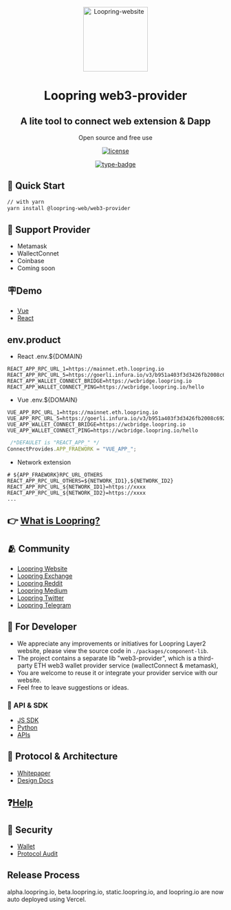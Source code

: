 <p align="center" >
  <a href="https://github.com/Loopring/loopring-web-v2" rel="noopener" target="_blank"><img width="150" src="https://loopring.org/images/logo.svg" alt="Loopring-website"></a>
</p>


<h1 align="center">Loopring web3-provider</h1>
<div align="center">
<h2>A lite tool to connect web extension & Dapp</h2>
<p>Open source and free use</p>

[![license](https://img.shields.io/badge/license-MIT-blue)](https://github.com/Loopring/loopring-web-v2/master/LICENSE)

[![type-badge](https://img.shields.io/npm/types/react-data-grid)](https://www.npmjs.com/package/react-data-grid)

</div>

## 🚀 Quick Start

```bash
// with yarn
yarn install @loopring-web/web3-provider
```
## 🛒 Support Provider 
 - Metamask
 - WallectConnet
 - Coinbase
 - Coming soon

## 🪧Demo
 - [Vue](https://codesandbox.io/s/vue-8nco78)
 - [React](https://codesandbox.io/s/react-4v50ft)
## env.product
 - React  .env.${DOMAIN}
```.env.product
REACT_APP_RPC_URL_1=https://mainnet.eth.loopring.io
REACT_APP_RPC_URL_5=https://goerli.infura.io/v3/b951a403f3d3426fb2008c6923254dbc
REACT_APP_WALLET_CONNECT_BRIDGE=https://wcbridge.loopring.io
REACT_APP_WALLET_CONNECT_PING=https://wcbridge.loopring.io/hello
```
 - Vue  .env.${DOMAIN}

```.env.product
VUE_APP_RPC_URL_1=https://mainnet.eth.loopring.io
VUE_APP_RPC_URL_5=https://goerli.infura.io/v3/b951a403f3d3426fb2008c6923254dbc
VUE_APP_WALLET_CONNECT_BRIDGE=https://wcbridge.loopring.io
VUE_APP_WALLET_CONNECT_PING=https://wcbridge.loopring.io/hello
```

```ts
 /*DEFAULET is "REACT_APP_" */
ConnectProvides.APP_FRAEWORK = "VUE_APP_";
```

- Network extension

```.env
# ${APP_FRAEWORK}RPC_URL_OTHERS
REACT_APP_RPC_URL_OTHERS=${NETWORK_ID1},${NETWORK_ID2}
REACT_APP_RPC_URL_${NETWORK_ID1}=https://xxxx
REACT_APP_RPC_URL_${NETWORK_ID2}=https://xxxx
...
``` 

## 👉 [What is Loopring?](https://loopring.org/#/)

## 🫂 Community

- [Loopring Website](https://loopring.org/)
- [Loopring Exchange](https://loopring.io/#/layer2)
- [Loopring Reddit](https://www.reddit.com/r/loopringorg/)
- [Loopring Medium](https://medium.com/loopring-protocol)
- [Loopring Twitter](https://twitter.com/loopringorg)
- [Loopring Telegram](https://t.me/loopring_en)


## 👺 For Developer
- We appreciate any improvements or initiatives for Loopring Layer2 website, please view the source code in `./packages/component-lib`.
- The project contains a separate lib "web3-provider", which is a third-party ETH web3 wallet provider service (wallectConnect & metamask),
- You are welcome to reuse it or integrate your provider service with our website.
- Feel free to leave suggestions or ideas.

### 📒 API & SDK
- [JS SDK](https://loopring.github.io/loopring_sdk)
- [Python](https://github.com/Loopring/hello_loopring)
- [APIs](https://docs.loopring.io/en/)


## 🙋 Protocol & Architecture

- [Whitepaper](https://loopring.org/resources/en_whitepaper.pdf)
- [Design Docs](https://github.com/LoopringSecondary/docs/wiki/Loopring3_Design)

## ❓[Help](https://desk.zoho.com/portal/loopring/en/home)

## 🔑 Security

- [Wallet](https://security.loopring.io/)
- [Protocol Audit](https://loopring.org/resources/loopring1.0_audit.pdf)

## Release Process
alpha.loopring.io, beta.loopring.io, static.loopring.io, and loopring.io are now auto deployed using Vercel.
